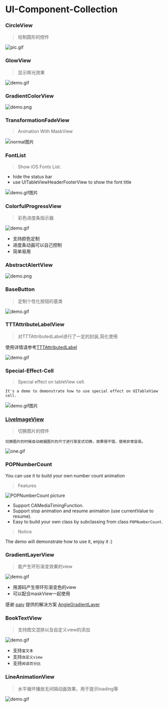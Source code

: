 # UI-Component-Collection

### CircleView

> 绘制圆形的控件

![pic.gif](http://images.cnitblog.com/blog2015/607542/201505/122245114548878.gif)


### GlowView

> 显示辉光效果

![demo.gif](http://images0.cnblogs.com/blog2015/607542/201507/052315196851908.gif)


### GradientColorView

![demo.png](http://images2015.cnblogs.com/blog/607542/201512/607542-20151215220156334-1605653129.png)


### TransformationFadeView

> Animation With MaskView

![normal图片](http://images.cnitblog.com/blog2015/607542/201504/161449574327027.gif) 


### FontList

> Show iOS Fonts List.

* hide the status bar
* use UITableViewHeaderFooterView to show the font title

![demo.gif图片](http://images.cnitblog.com/blog2015/607542/201504/081415404465434.gif) 


### ColorfulProgressView

> 彩色进度条指示器

![demo.gif](http://images0.cnblogs.com/blog2015/607542/201507/132035475636980.gif)

* 支持颜色定制
* 进度条动画可以自己控制
* 简单易用


### AbstractAlertView

![demo.png](http://images2015.cnblogs.com/blog/607542/201510/607542-20151015221733054-1203351216.png)


### BaseButton

> 定制个性化按钮的基类

![demo.gif](http://images0.cnblogs.com/blog2015/607542/201508/272031107656103.gif)


### TTTAttributeLabelView

> 对TTTAttributedLabel进行了一定的封装,简化使用

使用详情请参考[TTTAttributedLabel](https://github.com/TTTAttributedLabel/TTTAttributedLabel)

![demo.gif](http://images0.cnblogs.com/blog2015/607542/201506/131111327239875.gif)


### Special-Effect-Cell

> Special effect on tableView cell.

```
It's a demo to demonstrate how to use special effect on UITableView cell.
```

![demo.gif图片](http://images.cnitblog.com/blog2015/607542/201504/091134007433262.gif) 


### [LiveImageView](http://www.cnblogs.com/YouXianMing/p/4470433.html)

> 切换图片的控件

```
切换图片的时候自动根据图片的尺寸进行渐变式切换，效果很不错，使用非常容易。
```

![one.gif](http://images.cnitblog.com/blog2015/607542/201505/011028213653537.gif)


### POPNumberCount

You can use it to build your own number count animation

> Features

![POPNumberCount picture](http://images.cnitblog.com/blog2015/607542/201504/101457451803342.gif) 

* Support CAMediaTimingFunction.
* Support stop animation and resume animation (use currentValue to resume).
* Easy to build your own class by subclassing from class `POPNumberCount`.

> Notice

The demo will demonstrate how to use it, enjoy it :)


### GradientLayerView

> 能产生环形渐变效果的view

![demo.gif](http://images0.cnblogs.com/blog2015/607542/201505/151112010321294.gif)

* 用源码产生带环形渐变色的view
* 可以配合maskView一起使用

感谢 [paiv](https://github.com/paiv) 提供的解决方案 [AngleGradientLayer](https://github.com/paiv/AngleGradientLayer)


### BookTextView

> 支持图文混排以及自定义view的添加

![demo.gif](http://images0.cnblogs.com/blog2015/607542/201505/181608213229505.gif)

* 支持`富文本`
* 支持`自定义view`
* 支持`阅读百分比`


### LineAnimationView

> 水平循环播放无间隔动画效果，用于提示loading等

![demo.gif](http://images0.cnblogs.com/blog2015/607542/201507/041355326632281.gif)
